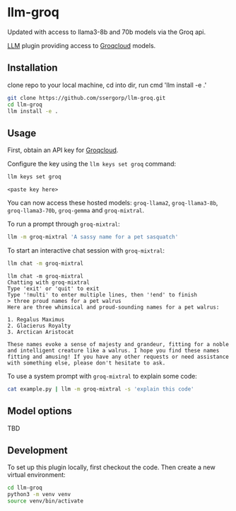 # llm-groq

Updated with access to llama3-8b and 70b models via the Groq api.

[LLM](https://llm.datasette.io/) plugin providing access to [Groqcloud](http://console.groq.com) models.

## Installation

clone repo to your local machine, cd into dir, run cmd 'llm install -e .'

```bash
git clone https://github.com/ssergorp/llm-groq.git
cd llm-groq
llm install -e .
```

## Usage

First, obtain an API key for [Groqcloud](https://console.groq.com/).

Configure the key using the `llm keys set groq` command:
```bash
llm keys set groq
```

```
<paste key here>
```

You can now access these hosted models: `groq-llama2`, `groq-llama3-8b`, `groq-llama3-70b`, `groq-gemma` and `groq-mixtral`.

To run a prompt through `groq-mixtral`:

```bash
llm -m groq-mixtral 'A sassy name for a pet sasquatch'
```
To start an interactive chat session with `groq-mixtral`:
```bash
llm chat -m groq-mixtral
```
```
llm chat -m groq-mixtral
Chatting with groq-mixtral
Type 'exit' or 'quit' to exit
Type '!multi' to enter multiple lines, then '!end' to finish
> three proud names for a pet walrus
Here are three whimsical and proud-sounding names for a pet walrus:

1. Regalus Maximus
2. Glacierus Royalty
3. Arctican Aristocat

These names evoke a sense of majesty and grandeur, fitting for a noble and intelligent creature like a walrus. I hope you find these names fitting and amusing! If you have any other requests or need assistance with something else, please don't hesitate to ask.
```
To use a system prompt with `groq-mixtral` to explain some code:
```bash
cat example.py | llm -m groq-mixtral -s 'explain this code'
```

## Model options

TBD

## Development

To set up this plugin locally, first checkout the code. Then create a new virtual environment:
```bash
cd llm-groq
python3 -m venv venv
source venv/bin/activate
```
